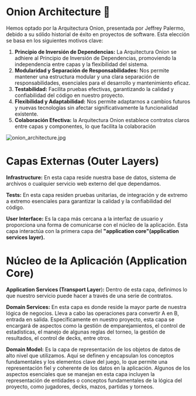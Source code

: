 # Onion Architecture 🧅

Hemos optado por la Arquitectura Onion, presentada por Jeffrey Palermo, debido a su sólido historial de éxito en proyectos de software. Esta elección se basa en los siguientes motivos clave:

1. **Principio de Inversión de Dependencias:** La Arquitectura Onion se adhiere al Principio de Inversión de Dependencias, promoviendo la independencia entre capas y la flexibilidad del sistema.
2. **Modularidad y Separación de Responsabilidades:** Nos permite mantener una estructura modular y una clara separación de responsabilidades, esenciales para el desarrollo y mantenimiento eficaz.
3. **Testabilidad:** Facilita pruebas efectivas, garantizando la calidad y confiabilidad del código en nuestro proyecto.
4. **Flexibilidad y Adaptabilidad:** Nos permite adaptarnos a cambios futuros y nuevas tecnologías sin afectar significativamente la funcionalidad existente.
5. **Colaboración Efectiva:** la Arquitectura Onion establece contratos claros entre capas y componentes, lo que facilita la colaboración

![onion_architecture.jpg](Onion%20Architecture%20%F0%9F%A7%85%2036dd2e4b071d471b9fa42857e621d508/onion_architecture.jpg)

# Capas Externas (Outer Layers)

**Infrastructure:** En esta capa reside nuestra base de datos, sistema de archivos o cualquier servicio web externo del que dependamos.

**Tests:** En esta capa residen pruebas unitarias, de integración y de extremo a extremo esenciales para garantizar la calidad y la confiabilidad del código.

**User Interface:** Es la capa más cercana a la interfaz de usuario y proporciona una forma de comunicarse con el núcleo de la aplicación. Esta capa interactúa con la primera capa del **"application core"(application services layer).**

# Núcleo de la Aplicación (Application Core)

**Application Services (Transport Layer**)**:** Dentro de esta capa, definimos lo que nuestro servicio puede hacer a través de una serie de contratos.

**Domain Services:** En esta capa es donde reside la mayor parte de nuestra lógica de negocios. Lleva a cabo las operaciones para convertir A en B, entrada en salida. Específicamente en nuestro proyecto, esta capa se encargará de aspectos como la gestión de emparejamientos, el control de estadísticas, el manejo de algunas reglas del torneo, la gestión de resultados, el control de decks, entre otros.

**Domain Model:** Es la capa de representación de los objetos de datos de alto nivel que utilizamos. Aquí se definen y encapsulan los conceptos fundamentales y los elementos clave del juego, lo que permite una representación fiel y coherente de los datos en la aplicación. Algunos de los aspectos esenciales que se manejan en esta capa incluyen la representación de entidades o conceptos fundamentales de la lógica del proyecto, como jugadores, decks, mazos, partidas y torneos.